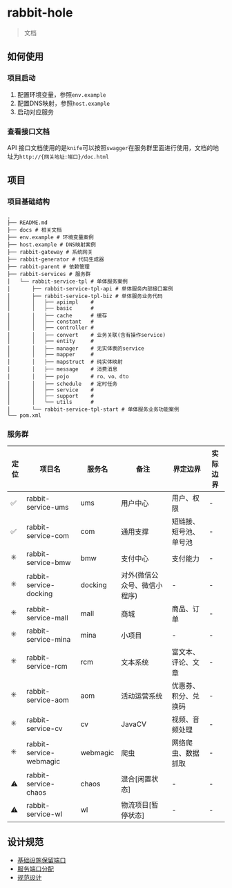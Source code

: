 # rabbit-hole

> 文档

## 如何使用

### 项目启动

1. 配置环境变量，参照`env.example`
2. 配置DNS映射，参照`host.example`
3. 启动对应服务

### 查看接口文档

API 接口文档使用的是`knife`可以按照`swagger`在服务群里面进行使用，文档的地址为`http://{网关地址:端口}/doc.html`

## 项目

### 项目基础结构

```shell script
.
├── README.md
├── docs # 相关文档
├── env.example # 环境变量案例
├── host.example # DNS映射案例
├── rabbit-gateway # 系统网关
├── rabbit-generator # 代码生成器
├── rabbit-parent # 依赖管理
├── rabbit-services # 服务群
│   └── rabbit-service-tpl # 单体服务案例
│       ├── rabbit-service-tpl-api # 单体服务内部接口案例
│       ├── rabbit-service-tpl-biz # 单体服务业务代码
│       │   ├── apiimpl    #
│       │   ├── basic      #
│       │   ├── cache      # 缓存
│       │   ├── constant   #
│       │   ├── controller #
│       │   ├── convert    # 业务关联(含有操作service)
│       │   ├── entity     #
│       │   ├── manager    # 无实体表的service
│       │   ├── mapper     #
│       │   ├── mapstruct  # 纯实体映射
│       │   ├── message    # 消费消息
│       │   ├── pojo       # ro、vo、dto
│       │   ├── schedule   # 定时任务
│       │   ├── service    #
│       │   ├── support    #
│       │   └── utils      # 
│       └── rabbit-service-tpl-start # 单体服务业务功能案例
└── pom.xml
```

### 服务群

|定位| 项目名                     | 服务名     | 备注              | 界定边界        | 实际边界 |
|---|-------------------------|---------|-----------------|-------------|-----|
|✅| rabbit-service-ums      | ums     | 用户中心            | 用户、权限       | -   |
|✅| rabbit-service-com      | com     | 通用支撑            | 短链接、短号池、单号池 | -   |
|✳️| rabbit-service-bmw      | bmw     | 支付中心            | 支付能力        | -   |
|✳️| rabbit-service-docking  | docking | 对外(微信公众号、微信小程序) | -           | -   |
|✳️| rabbit-service-mall     | mall    | 商城              | 商品、订单       | -   |
|✳️| rabbit-service-mina     | mina    | 小项目             | -           | -   |
|✳️| rabbit-service-rcm      | rcm     | 文本系统            | 富文本、评论、文章   | -   |
|✳️| rabbit-service-aom      | aom     | 活动运营系统          | 优惠券、积分、兑换码  | -   |
|✳️| rabbit-service-cv       | cv      | JavaCV          | 视频、音频处理     | -   |
|✳️| rabbit-service-webmagic | webmagic      | 爬虫              | 网络爬虫、数据抓取   | -   |
|⚠️| rabbit-service-chaos    | chaos   | 混合[闲置状态]        | -           | -   |
|⚠️| rabbit-service-wl       | wl      | 物流项目[暂停状态]      | -           | -   |

## 设计规范

- [基础设施保留端口](./docs/design/基础设施.md)
- [服务端口分配](./docs/design/服务设施.md)
- [规范设计](./docs/design/规范设计.md)
